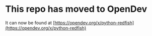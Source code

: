# This repo has moved to OpenDev

It can now be found at [https://opendev.org/x/python-redfish](https://opendev.org/x/python-redfish)

